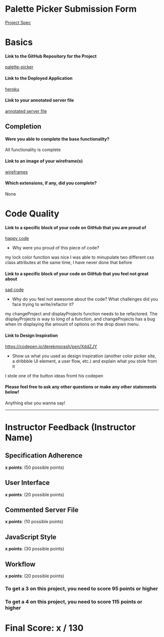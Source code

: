 # Palette Picker Submission Form

[Project Spec](http://frontend.turing.io/projects/palette-picker.html)

# Basics

#### Link to the GitHub Repository for the Project
[palette-picker](https://github.com/dmiller1623/pallete-picker)

#### Link to the Deployed Application
[heroku](https://dennispalettepicker.herokuapp.com/)

#### Link to your annotated server file
[annotated server file](https://github.com/dmiller1623/pallete-picker/blob/master/server.js)

## Completion

#### Were you able to complete the base functionality?

All functionality is complete

#### Link to an image of your wireframe(s)
[wireframes](IMG_0857.JPG)

#### Which extensions, if any, did you complete?

None

# Code Quality

#### Link to a specific block of your code on GitHub that you are proud of
[happy code](https://github.com/dmiller1623/pallete-picker/blob/master/public/js/index.js)

* Why were you proud of this piece of code?

my lock color function was nice I was able to minupulate two different css class attributes at the same time, I have never done that before


#### Link to a specific block of your code on GitHub that you feel not great about
[sad code](https://github.com/dmiller1623/pallete-picker/blob/master/public/js/index.js)

* Why do you feel not awesome about the code? What challenges did you face trying to write/refactor it?

my changeProject and displayProjects function needs to be refactored. The displayProjects is way to long of a function,
and changeProjects has a bug when im displaying the amount of options on the drop down menu.

#### Link to Design Inspiration

https://codepen.io/derekmorash/pen/XddZJY

* Show us what you used as design inspiration (another color picker site, a dribbble UI element, a user flow, etc.) and explain what you stole from it

I stole one of the button ideas fromt his codepen

#### Please feel free to ask any other questions or make any other statements below!

Anything else you wanna say!

-----


# Instructor Feedback (Instructor Name)

## Specification Adherence

**x points**: (50 possible points)

## User Interface

**x points**: (20 possible points)

## Commented Server File

**x points**: (10 possible points)

## JavaScript Style

**x points**: (30 possible points)

## Workflow

**x points**: (20 possible points)


### To get a 3 on this project, you need to score 95 points or higher
### To get a 4 on this project, you need to score 115 points or higher

# Final Score: x / 130

